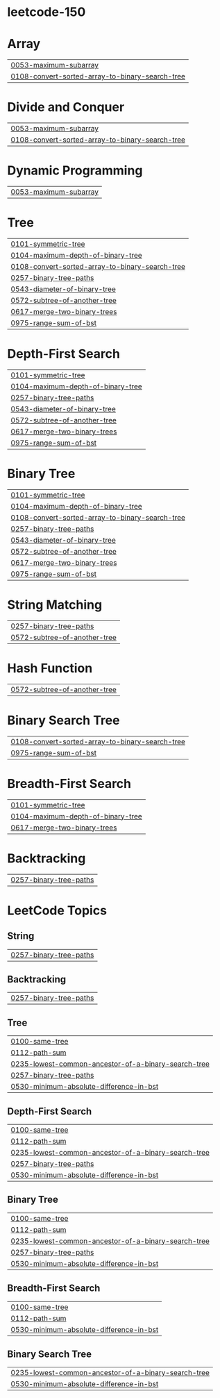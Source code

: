# leetcode-150


# Array
|  |
| ------- |
| [0053-maximum-subarray](https://github.com/cleverprogrammer77/leetcode-150/tree/master/0053-maximum-subarray) |
| [0108-convert-sorted-array-to-binary-search-tree](https://github.com/cleverprogrammer77/leetcode-150/tree/master/0108-convert-sorted-array-to-binary-search-tree) |
# Divide and Conquer
|  |
| ------- |
| [0053-maximum-subarray](https://github.com/cleverprogrammer77/leetcode-150/tree/master/0053-maximum-subarray) |
| [0108-convert-sorted-array-to-binary-search-tree](https://github.com/cleverprogrammer77/leetcode-150/tree/master/0108-convert-sorted-array-to-binary-search-tree) |
# Dynamic Programming
|  |
| ------- |
| [0053-maximum-subarray](https://github.com/cleverprogrammer77/leetcode-150/tree/master/0053-maximum-subarray) |
# Tree
|  |
| ------- |
| [0101-symmetric-tree](https://github.com/cleverprogrammer77/leetcode-150/tree/master/0101-symmetric-tree) |
| [0104-maximum-depth-of-binary-tree](https://github.com/cleverprogrammer77/leetcode-150/tree/master/0104-maximum-depth-of-binary-tree) |
| [0108-convert-sorted-array-to-binary-search-tree](https://github.com/cleverprogrammer77/leetcode-150/tree/master/0108-convert-sorted-array-to-binary-search-tree) |
| [0257-binary-tree-paths](https://github.com/cleverprogrammer77/leetcode-150/tree/master/0257-binary-tree-paths) |
| [0543-diameter-of-binary-tree](https://github.com/cleverprogrammer77/leetcode-150/tree/master/0543-diameter-of-binary-tree) |
| [0572-subtree-of-another-tree](https://github.com/cleverprogrammer77/leetcode-150/tree/master/0572-subtree-of-another-tree) |
| [0617-merge-two-binary-trees](https://github.com/cleverprogrammer77/leetcode-150/tree/master/0617-merge-two-binary-trees) |
| [0975-range-sum-of-bst](https://github.com/cleverprogrammer77/leetcode-150/tree/master/0975-range-sum-of-bst) |
# Depth-First Search
|  |
| ------- |
| [0101-symmetric-tree](https://github.com/cleverprogrammer77/leetcode-150/tree/master/0101-symmetric-tree) |
| [0104-maximum-depth-of-binary-tree](https://github.com/cleverprogrammer77/leetcode-150/tree/master/0104-maximum-depth-of-binary-tree) |
| [0257-binary-tree-paths](https://github.com/cleverprogrammer77/leetcode-150/tree/master/0257-binary-tree-paths) |
| [0543-diameter-of-binary-tree](https://github.com/cleverprogrammer77/leetcode-150/tree/master/0543-diameter-of-binary-tree) |
| [0572-subtree-of-another-tree](https://github.com/cleverprogrammer77/leetcode-150/tree/master/0572-subtree-of-another-tree) |
| [0617-merge-two-binary-trees](https://github.com/cleverprogrammer77/leetcode-150/tree/master/0617-merge-two-binary-trees) |
| [0975-range-sum-of-bst](https://github.com/cleverprogrammer77/leetcode-150/tree/master/0975-range-sum-of-bst) |
# Binary Tree
|  |
| ------- |
| [0101-symmetric-tree](https://github.com/cleverprogrammer77/leetcode-150/tree/master/0101-symmetric-tree) |
| [0104-maximum-depth-of-binary-tree](https://github.com/cleverprogrammer77/leetcode-150/tree/master/0104-maximum-depth-of-binary-tree) |
| [0108-convert-sorted-array-to-binary-search-tree](https://github.com/cleverprogrammer77/leetcode-150/tree/master/0108-convert-sorted-array-to-binary-search-tree) |
| [0257-binary-tree-paths](https://github.com/cleverprogrammer77/leetcode-150/tree/master/0257-binary-tree-paths) |
| [0543-diameter-of-binary-tree](https://github.com/cleverprogrammer77/leetcode-150/tree/master/0543-diameter-of-binary-tree) |
| [0572-subtree-of-another-tree](https://github.com/cleverprogrammer77/leetcode-150/tree/master/0572-subtree-of-another-tree) |
| [0617-merge-two-binary-trees](https://github.com/cleverprogrammer77/leetcode-150/tree/master/0617-merge-two-binary-trees) |
| [0975-range-sum-of-bst](https://github.com/cleverprogrammer77/leetcode-150/tree/master/0975-range-sum-of-bst) |
# String Matching
|  |
| ------- |
| [0257-binary-tree-paths](https://github.com/cleverprogrammer77/leetcode-150/tree/master/0257-binary-tree-paths) |
| [0572-subtree-of-another-tree](https://github.com/cleverprogrammer77/leetcode-150/tree/master/0572-subtree-of-another-tree) |
# Hash Function
|  |
| ------- |
| [0572-subtree-of-another-tree](https://github.com/cleverprogrammer77/leetcode-150/tree/master/0572-subtree-of-another-tree) |
# Binary Search Tree
|  |
| ------- |
| [0108-convert-sorted-array-to-binary-search-tree](https://github.com/cleverprogrammer77/leetcode-150/tree/master/0108-convert-sorted-array-to-binary-search-tree) |
| [0975-range-sum-of-bst](https://github.com/cleverprogrammer77/leetcode-150/tree/master/0975-range-sum-of-bst) |
# Breadth-First Search
|  |
| ------- |
| [0101-symmetric-tree](https://github.com/cleverprogrammer77/leetcode-150/tree/master/0101-symmetric-tree) |
| [0104-maximum-depth-of-binary-tree](https://github.com/cleverprogrammer77/leetcode-150/tree/master/0104-maximum-depth-of-binary-tree) |
| [0617-merge-two-binary-trees](https://github.com/cleverprogrammer77/leetcode-150/tree/master/0617-merge-two-binary-trees) |
# Backtracking
|  |
| ------- |
| [0257-binary-tree-paths](https://github.com/cleverprogrammer77/leetcode-150/tree/master/0257-binary-tree-paths) |
<!---LeetCode Topics Start-->
# LeetCode Topics
## String
|  |
| ------- |
| [0257-binary-tree-paths](https://github.com/cleverprogrammer77/leetcode-150/tree/master/0257-binary-tree-paths) |
## Backtracking
|  |
| ------- |
| [0257-binary-tree-paths](https://github.com/cleverprogrammer77/leetcode-150/tree/master/0257-binary-tree-paths) |
## Tree
|  |
| ------- |
| [0100-same-tree](https://github.com/cleverprogrammer77/leetcode-150/tree/master/0100-same-tree) |
| [0112-path-sum](https://github.com/cleverprogrammer77/leetcode-150/tree/master/0112-path-sum) |
| [0235-lowest-common-ancestor-of-a-binary-search-tree](https://github.com/cleverprogrammer77/leetcode-150/tree/master/0235-lowest-common-ancestor-of-a-binary-search-tree) |
| [0257-binary-tree-paths](https://github.com/cleverprogrammer77/leetcode-150/tree/master/0257-binary-tree-paths) |
| [0530-minimum-absolute-difference-in-bst](https://github.com/cleverprogrammer77/leetcode-150/tree/master/0530-minimum-absolute-difference-in-bst) |
## Depth-First Search
|  |
| ------- |
| [0100-same-tree](https://github.com/cleverprogrammer77/leetcode-150/tree/master/0100-same-tree) |
| [0112-path-sum](https://github.com/cleverprogrammer77/leetcode-150/tree/master/0112-path-sum) |
| [0235-lowest-common-ancestor-of-a-binary-search-tree](https://github.com/cleverprogrammer77/leetcode-150/tree/master/0235-lowest-common-ancestor-of-a-binary-search-tree) |
| [0257-binary-tree-paths](https://github.com/cleverprogrammer77/leetcode-150/tree/master/0257-binary-tree-paths) |
| [0530-minimum-absolute-difference-in-bst](https://github.com/cleverprogrammer77/leetcode-150/tree/master/0530-minimum-absolute-difference-in-bst) |
## Binary Tree
|  |
| ------- |
| [0100-same-tree](https://github.com/cleverprogrammer77/leetcode-150/tree/master/0100-same-tree) |
| [0112-path-sum](https://github.com/cleverprogrammer77/leetcode-150/tree/master/0112-path-sum) |
| [0235-lowest-common-ancestor-of-a-binary-search-tree](https://github.com/cleverprogrammer77/leetcode-150/tree/master/0235-lowest-common-ancestor-of-a-binary-search-tree) |
| [0257-binary-tree-paths](https://github.com/cleverprogrammer77/leetcode-150/tree/master/0257-binary-tree-paths) |
| [0530-minimum-absolute-difference-in-bst](https://github.com/cleverprogrammer77/leetcode-150/tree/master/0530-minimum-absolute-difference-in-bst) |
## Breadth-First Search
|  |
| ------- |
| [0100-same-tree](https://github.com/cleverprogrammer77/leetcode-150/tree/master/0100-same-tree) |
| [0112-path-sum](https://github.com/cleverprogrammer77/leetcode-150/tree/master/0112-path-sum) |
| [0530-minimum-absolute-difference-in-bst](https://github.com/cleverprogrammer77/leetcode-150/tree/master/0530-minimum-absolute-difference-in-bst) |
## Binary Search Tree
|  |
| ------- |
| [0235-lowest-common-ancestor-of-a-binary-search-tree](https://github.com/cleverprogrammer77/leetcode-150/tree/master/0235-lowest-common-ancestor-of-a-binary-search-tree) |
| [0530-minimum-absolute-difference-in-bst](https://github.com/cleverprogrammer77/leetcode-150/tree/master/0530-minimum-absolute-difference-in-bst) |
<!---LeetCode Topics End-->